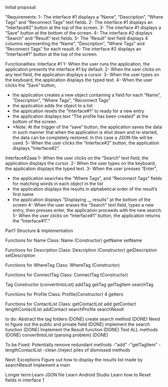 Initial proposal:

"Requirements:
1-	The interface #1 displays a “Name”, “Description”, “Where Tags” and “Reconnect Tags” text fields.
2-	The interface #1 displays an “Interface#2” button at the top of the screen.
3-	The interface #1 displays a “Save” button at the bottom of the screen.
4-	The interface #2 displays “Search” and “Result” text fields.
5-	The “Result” text field displays 4 columns representing the “Name”, “Description”, “Where Tags” and “Reconnect Tags” for each result.
6-	The interface #2 displays an “Interface#1” button at the top of the screen.

Functionalities:
Interface #1
1-	When the user runs the application, the application presents the interface #1 by default.
2-	When the user clicks on any text field, the application displays a cursor.
3-	When the user types on the keyboard, the application displays the typed text.
4-	When the user clicks the “Save” button,
-	the application creates a new object containing a field for each “Name”, “Description”, “Where Tags”, “Reconnect Tags”
-	the application adds the object to a list
-	the application resets the “Interface#1” to ready for a new entry
-	the application displays text “The profile has been created” at the bottom of the screen.
-	*Note: At the trigger of the “save” button, the application saves the data in such manner that when the application is shut down and re-started, the data can be completely restored. In this case a JSON file will be used.
5-	When the user clicks the “Interface#2” button, the application displays “Interface#2”.

Interface#2aaa
1-	When the user clicks on the “Search” text field, the application displays the cursor.
2-	When the user types on the keyboard, the application displays the typed text.
3-	When the user presses “Enter”,
-	the application searches the “Where Tags”, and “Reconnect Tags” fields for matching words in each object in the list
-	the application displays the results in alphabetical order of the result’s first name
-	the application displays “Displaying __ results” at the bottom of the screen
4-	When the user erases the “Search” text field, types a new entry, then presses enter, the application proceeds with the new search.
5-	When the user clicks on “Interface#1” button, the application returns the “Interface#1”."


Part1 Structure & implementation

Functions for Name Class:                   Name (Constructor)
                                            getName
                                            setName

Functions for Description Class:            Description (Constructor)
                                            getDescription
                                            setDescription

Functions for WhereTag Class:               WhereTag (Constructor)

Functions for ConnectTag Class:             ConnectTag (Constructor)

Tag                                         Constructor (convertIntoList)
                                            addTag
                                            getTag
                                            getTagItem
                                            searchTag


Functions for Profile Class:                Profile(Constructor)
                                            4 getters

Functions for ContactList Class:            getContactList
                                            add
                                            getContact
                                            lengthContactList
                                            addContact
                                            searchProfile
                                            searchResult


to do:      Abstract the tag folders (DONE)
            create search method (DONE)
            Need to figure out the public and private field (DONE)
            implement the search function (DONE)
            Implement the Result function (DONE)
            Test ALL methods (DONE)
            convertIntoList (parsing problem) (DONE)


To be Fixed: Potentially remove redundant methods
                              -"add"
                              -"getTagItem"
                              -lengthContactList
                              -clean //reject piles of dismissed methods
                              

Next: Exceptions
      Figure out how to display the results list made by searchResult
      Implement a main



Longer term:Learn JSON file
            Learn Android Studio
            Learn how to Reset fields in interface 1

